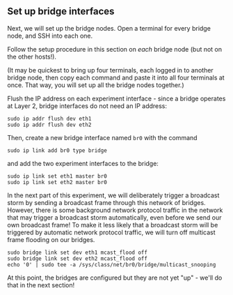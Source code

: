 ## Set up bridge interfaces

Next, we will set up the bridge nodes. Open a terminal for every bridge node, and SSH into each one. 

Follow the setup procedure in this section on _each_ bridge node (but not on the other hosts!). 

(It may be quickest to bring up four terminals, each logged in to another bridge node, then copy each command and paste it into all four terminals at once. That way, you will set up all the bridge nodes together.)

Flush the IP address on each experiment interface - since a bridge operates at Layer 2, bridge interfaces do not need an IP address:

```
sudo ip addr flush dev eth1  
sudo ip addr flush dev eth2  
```

Then, create a new bridge interface named `br0` with the command

```
sudo ip link add br0 type bridge
```

and add the two experiment interfaces to the bridge:

```
sudo ip link set eth1 master br0
sudo ip link set eth2 master br0
```

In the next part of this experiment, we will deliberately trigger a broadcast storm by sending a broadcast frame through this network of bridges. However, there is some background network protocol traffic in the network that may trigger a broadcast storm automatically, even before we send our own broadcast frame! To make it less likely that a broadcast storm will be triggered by automatic network protocol traffic, we will turn off multicast frame flooding on our bridges.

```
sudo bridge link set dev eth1 mcast_flood off
sudo bridge link set dev eth2 mcast_flood off
echo '0' | sudo tee -a /sys/class/net/br0/bridge/multicast_snooping
```

At this point, the bridges are configured but they are not yet "up" - we'll do that in the next section!
